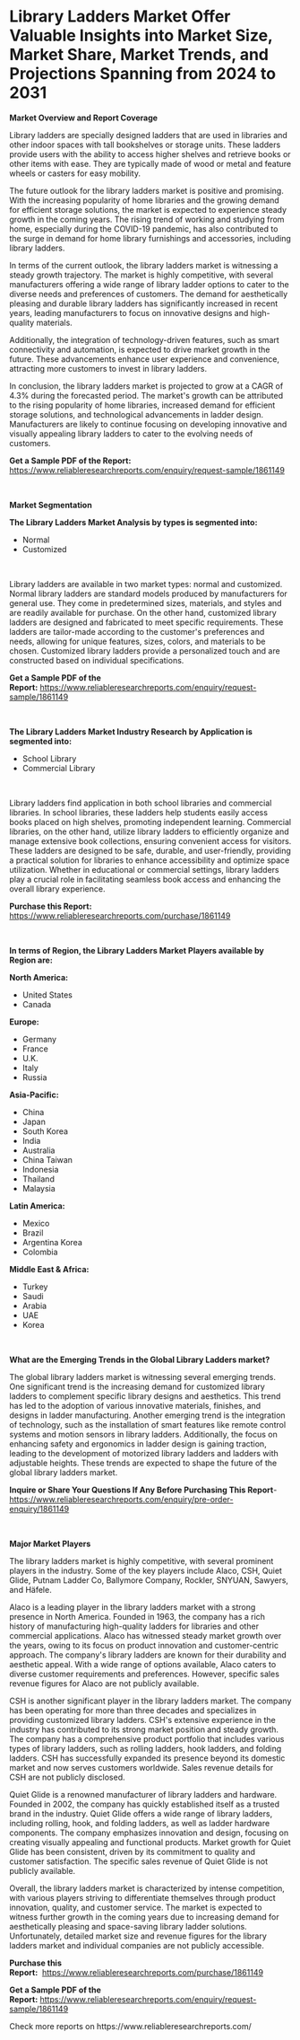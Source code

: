 <p><h1>Library Ladders Market Offer Valuable Insights into Market Size, Market Share, Market Trends, and Projections Spanning from 2024 to 2031</h1></p><p><strong>Market Overview and Report Coverage</strong></p>
<p><p>Library ladders are specially designed ladders that are used in libraries and other indoor spaces with tall bookshelves or storage units. These ladders provide users with the ability to access higher shelves and retrieve books or other items with ease. They are typically made of wood or metal and feature wheels or casters for easy mobility.</p><p>The future outlook for the library ladders market is positive and promising. With the increasing popularity of home libraries and the growing demand for efficient storage solutions, the market is expected to experience steady growth in the coming years. The rising trend of working and studying from home, especially during the COVID-19 pandemic, has also contributed to the surge in demand for home library furnishings and accessories, including library ladders.</p><p>In terms of the current outlook, the library ladders market is witnessing a steady growth trajectory. The market is highly competitive, with several manufacturers offering a wide range of library ladder options to cater to the diverse needs and preferences of customers. The demand for aesthetically pleasing and durable library ladders has significantly increased in recent years, leading manufacturers to focus on innovative designs and high-quality materials.</p><p>Additionally, the integration of technology-driven features, such as smart connectivity and automation, is expected to drive market growth in the future. These advancements enhance user experience and convenience, attracting more customers to invest in library ladders.</p><p>In conclusion, the library ladders market is projected to grow at a CAGR of 4.3% during the forecasted period. The market's growth can be attributed to the rising popularity of home libraries, increased demand for efficient storage solutions, and technological advancements in ladder design. Manufacturers are likely to continue focusing on developing innovative and visually appealing library ladders to cater to the evolving needs of customers.</p></p>
<p><strong>Get a Sample PDF of the Report:</strong> <a href="https://www.reliableresearchreports.com/enquiry/request-sample/1861149">https://www.reliableresearchreports.com/enquiry/request-sample/1861149</a></p>
<p>&nbsp;</p>
<p><strong>Market Segmentation</strong></p>
<p><strong>The Library Ladders Market Analysis by types is segmented into:</strong></p>
<p><ul><li>Normal</li><li>Customized</li></ul></p>
<p>&nbsp;</p>
<p><p>Library ladders are available in two market types: normal and customized. Normal library ladders are standard models produced by manufacturers for general use. They come in predetermined sizes, materials, and styles and are readily available for purchase. On the other hand, customized library ladders are designed and fabricated to meet specific requirements. These ladders are tailor-made according to the customer's preferences and needs, allowing for unique features, sizes, colors, and materials to be chosen. Customized library ladders provide a personalized touch and are constructed based on individual specifications.</p></p>
<p><strong>Get a Sample PDF of the Report:</strong>&nbsp;<a href="https://www.reliableresearchreports.com/enquiry/request-sample/1861149">https://www.reliableresearchreports.com/enquiry/request-sample/1861149</a></p>
<p>&nbsp;</p>
<p><strong>The Library Ladders Market Industry Research by Application is segmented into:</strong></p>
<p><ul><li>School Library</li><li>Commercial Library</li></ul></p>
<p>&nbsp;</p>
<p><p>Library ladders find application in both school libraries and commercial libraries. In school libraries, these ladders help students easily access books placed on high shelves, promoting independent learning. Commercial libraries, on the other hand, utilize library ladders to efficiently organize and manage extensive book collections, ensuring convenient access for visitors. These ladders are designed to be safe, durable, and user-friendly, providing a practical solution for libraries to enhance accessibility and optimize space utilization. Whether in educational or commercial settings, library ladders play a crucial role in facilitating seamless book access and enhancing the overall library experience.</p></p>
<p><strong>Purchase this Report:</strong>&nbsp; <a href="https://www.reliableresearchreports.com/purchase/1861149">https://www.reliableresearchreports.com/purchase/1861149</a></p>
<p>&nbsp;</p>
<p><strong>In terms of Region, the Library Ladders Market Players available by Region are:</strong></p>
<p>
    <p> <strong> North America: </strong>
        <ul>
            <li>United States</li>
            <li>Canada</li>
        </ul>
        </p> 
    <p> <strong> Europe: </strong>
        <ul>
            <li>Germany</li>
            <li>France</li>
            <li>U.K.</li>
            <li>Italy</li>
            <li>Russia</li>
        </ul>
        </p> 
    <p> <strong> Asia-Pacific: </strong>
        <ul>
            <li>China</li>
            <li>Japan</li>
            <li>South Korea</li>
            <li>India</li>
            <li>Australia</li>
            <li>China Taiwan</li>
            <li>Indonesia</li>
            <li>Thailand</li>
            <li>Malaysia</li>
        </ul>
        </p> 
    <p> <strong> Latin America: </strong>
        <ul>
            <li>Mexico</li>
            <li>Brazil</li>
            <li>Argentina Korea</li>
            <li>Colombia</li>
        </ul>
        </p> 
    <p> <strong> Middle East & Africa: </strong>
        <ul>
            <li>Turkey</li>
            <li>Saudi</li>
            <li>Arabia</li>
            <li>UAE</li>
            <li>Korea</li>
        </ul>
    </p>
    </p>
<p>&nbsp;</p>
<p><strong>What are the Emerging Trends in the Global Library Ladders market?</strong></p>
<p><p>The global library ladders market is witnessing several emerging trends. One significant trend is the increasing demand for customized library ladders to complement specific library designs and aesthetics. This trend has led to the adoption of various innovative materials, finishes, and designs in ladder manufacturing. Another emerging trend is the integration of technology, such as the installation of smart features like remote control systems and motion sensors in library ladders. Additionally, the focus on enhancing safety and ergonomics in ladder design is gaining traction, leading to the development of motorized library ladders and ladders with adjustable heights. These trends are expected to shape the future of the global library ladders market.</p></p>
<p><strong>Inquire or Share Your Questions If Any Before Purchasing This Report</strong>- <a href="https://www.reliableresearchreports.com/enquiry/pre-order-enquiry/1861149">https://www.reliableresearchreports.com/enquiry/pre-order-enquiry/1861149</a></p>
<p>&nbsp;</p>
<p><strong>Major Market Players</strong></p>
<p><p>The library ladders market is highly competitive, with several prominent players in the industry. Some of the key players include Alaco, CSH, Quiet Glide, Putnam Ladder Co, Ballymore Company, Rockler, SNYUAN, Sawyers, and Hӓfele. </p><p>Alaco is a leading player in the library ladders market with a strong presence in North America. Founded in 1963, the company has a rich history of manufacturing high-quality ladders for libraries and other commercial applications. Alaco has witnessed steady market growth over the years, owing to its focus on product innovation and customer-centric approach. The company's library ladders are known for their durability and aesthetic appeal. With a wide range of options available, Alaco caters to diverse customer requirements and preferences. However, specific sales revenue figures for Alaco are not publicly available.</p><p>CSH is another significant player in the library ladders market. The company has been operating for more than three decades and specializes in providing customized library ladders. CSH's extensive experience in the industry has contributed to its strong market position and steady growth. The company has a comprehensive product portfolio that includes various types of library ladders, such as rolling ladders, hook ladders, and folding ladders. CSH has successfully expanded its presence beyond its domestic market and now serves customers worldwide. Sales revenue details for CSH are not publicly disclosed.</p><p>Quiet Glide is a renowned manufacturer of library ladders and hardware. Founded in 2002, the company has quickly established itself as a trusted brand in the industry. Quiet Glide offers a wide range of library ladders, including rolling, hook, and folding ladders, as well as ladder hardware components. The company emphasizes innovation and design, focusing on creating visually appealing and functional products. Market growth for Quiet Glide has been consistent, driven by its commitment to quality and customer satisfaction. The specific sales revenue of Quiet Glide is not publicly available.</p><p>Overall, the library ladders market is characterized by intense competition, with various players striving to differentiate themselves through product innovation, quality, and customer service. The market is expected to witness further growth in the coming years due to increasing demand for aesthetically pleasing and space-saving library ladder solutions. Unfortunately, detailed market size and revenue figures for the library ladders market and individual companies are not publicly accessible.</p></p>
<p><strong>Purchase this Report:</strong>&nbsp;&nbsp;<a href="https://www.reliableresearchreports.com/purchase/1861149">https://www.reliableresearchreports.com/purchase/1861149</a></p>
<p></p>
<p><strong>Get a Sample PDF of the Report:</strong>&nbsp;<a href="https://www.reliableresearchreports.com/enquiry/request-sample/1861149">https://www.reliableresearchreports.com/enquiry/request-sample/1861149</a></p>
<p>Check more reports on https://www.reliableresearchreports.com/</p>